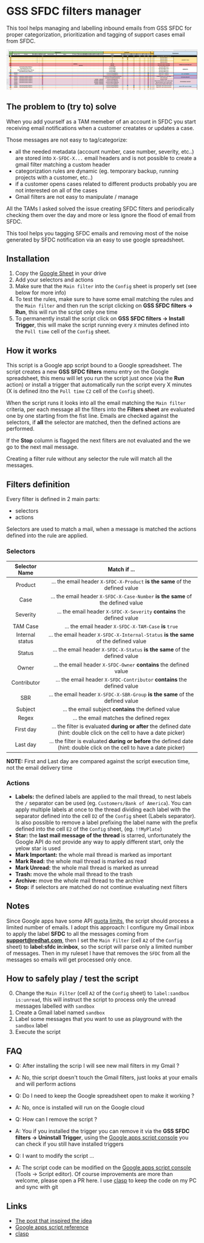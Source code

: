 # GSS SFDC filters manager

This tool helps managing and labelling inbound emails from GSS SFDC for proper categorization, prioritization and tagging of support cases email from SFDC.

![GSS SFDC Filters manager screenshot](img/GSSSFDC-filters.png)

## The problem to (try to) solve

When you add yourself as a TAM memeber of an account in SFDC you start receiving email notifications when a customer creatates or updates a case.

Those messages are not easy to tag/categorize:

- all the needed metadata (account number, case number, severity, etc..) are stored into `X-SFDC-X...` email headers and is not possible to create a gmail filter matching a custom header
- categorization rules are dynamic (eg. temporary backup, running projects with a customer, etc..)
- if a customer opens cases related to different products probably you are not interested on all of the cases
- Gmail filters are not easy to manipulate / manage

All the TAMs I asked solved the issue creating SFDC filters and periodically checking them over the day and more or less ignore the flood of email from SFDC.

This tool helps you tagging SFDC emails and removing most of the noise generated by SFDC notification via an easy to use google spreadsheet.

## Installation

1. Copy the [Google Sheet](https://docs.google.com/spreadsheets/d/1prit02jMf8Ojxj-iVJOoBvB4hlwSaq4GC4GTNHa4LkQ/edit#gid=0) in your drive
2. Add your selectors and actions
3. Make sure that the `Main filter` into the `Config` sheet is properly set (see below for more info)
4. To test the rules, make sure to have some email matching the rules and the `Main filter` and then run the script clicking on **GSS SFDC filters -> Run**, this will run the script only one time
5. To permanently install the script click on **GSS SFDC filters -> Install Trigger**, this will make the script running every `X` minutes defined into the `Poll time` cell of the `Config` sheet.

## How it works

This script is a Google app script bound to a Google spreadsheet.
The script creates a new **GSS SFDC filters** menu entry on the Google spreadsheet, this menu will let you run the script just once (via the **Run** action) or install a trigger that automatically run the script every X minutes (X is defined itno the `Poll time` `C2` cell of the `Config` sheet).

When the script runs it looks into all the email matching the `Main filter` criteria, per each message all the filters into the **Filters sheet** are evaluated one by one starting from the fist line.
Emails are checked against the selectors, if **all** the selector are matched, then the defined actions are performed.

If the **Stop** column is flagged the next filters are not evaluated and the we go to the next mail message.

Creating a filter rule without any selector the rule will match all the messages.

## Filters definition

Every filter is defined in 2 main parts:

- selectors
- actions

Selectors are used to match a mail, when a message is matched the actions defined into the rule are applied.

### Selectors

| Selector Name | Match if ... |
|:-------------:|:-------------------:|
| Product       | ... the email header `X-SFDC-X-Product` **is the same** of the defined value |
| Case          | ... the email header `X-SFDC-X-Case-Number` **is the same** of the defined value |
| Severity      | ... the email header `X-SFDC-X-Severity` **contains** the defined value |
| TAM Case      | ... the email header `X-SFDC-X-TAM-Case` **is** `true` |
| Internal status | ... the email header `X-SFDC-X-Internal-Status` **is the same** of the defined value |
| Status        | ... the email header `X-SFDC-X-Status` **is the same** of the defined value |
| Owner         | ... the email header `X-SFDC-Owner` **contains** the defined value |
| Contributor   | ... the email header `X-SFDC-Contributor` **contains** the defined value |
| SBR           | ... the email header `X-SFDC-X-SBR-Group` **is the same** of the defined value |
| Subject       | ... the email subject **contains** the defined value |
| Regex         | ... the email matches the defined regex |
| First day     | ... the filter is evaluated **during or after** the defined date (hint: double click on the cell to have a date picker) |
| Last day      | ... the filter is evaluated **during or before** the defined date (hint: double click on the cell to have a date picker) |

**NOTE:** First and Last day are compared against the script execution time, not the email delivery time

### Actions

* **Labels:** the defined labels are applied to the mail thread, to nest labels the `/` separator can be used (eg. `Customers/Bank of America`). You can apply multiple labels at once to the thread dividing each label with the separator defined into the cell `D2` of the `Config` sheet (Labels separator). Is also possible to remove a label prefixing the label name with the prefix defined into the cell `E2` of the `Config` sheet, (eg. `!!MyPlate`)
* **Star:** the **last mail message of the thread** is starred, unfortunately the Google API do not provide any way to apply different start, only the yelow star is used
* **Mark Important:** the whole mail thread is marked as important
* **Mark Read:** the whole mail thread is marked as read
* **Mark Unread:** the whole mail thread is marked as unread
* **Trash:** move the whole mail thread to the trash
* **Archive:** move the whole mail thread to the archive
* **Stop:** if selectors are matched do not continue evaluating next filters

## Notes

Since Google apps have some API [quota limits](https://developers.google.com/apps-script/guides/services/quotas), the script should process a limited number of emails.
I adopt this approach: I configure my Gmail inbox to apply the label **SFDC** to all the messages coming from **support@redhat.com**, then I set the `Main Filter` (cell `A2` of the `Config` sheet) to **label:sfdc in:inbox**, so the script will parse only a limited number of messages. Then in my ruleset I have that removes the `SFDC` from all the messages so emails will get processed only once.

## How to safely play / test the script

0. Change the `Main Filter` (cell `A2` of the `Config` sheet) to `label:sandbox is:unread`, this will instruct the script to process only the unread messages labelled with `sandbox`
1. Create a Gmail label named `sandbox`
2. Label some messages that you want to use as playground with the `sandbox` label
3. Execute the script

## FAQ

- Q: After installing the scrip I will see new mail filters in my Gmail ?
- A: No, thie script doesn't touch the Gmail filters, just looks at your emails and will perform actions

- Q: Do I need to keep the Google spreadsheet open to make it working ?
- A: No, once is installed will run on the Google cloud

- Q: How can I remove the script ?
- A: You if you installed the trigger you can remove it via the **GSS SFDC filters -> Uninstall Trigger**, using the [Google apps script console](https://script.google.com/) you can check if you still have installed triggers

- Q: I want to modify the script ...
- A: The script code can be modified on the [Google apps script console](https://script.google.com/) (Tools -> Script editor). Of course improvements are more than welcome, please open a PR here. I use [clasp](https://github.com/google/clasp) to keep the code on my PC and sync with git

## Links

- [The post that inspired the idea](https://www.labnol.org/internet/advanced-gmail-filters/4875/)
- [Google apps script reference](https://developers.google.com/apps-script/reference)
- [clasp](https://github.com/google/clasp)
